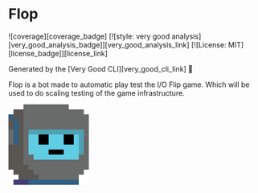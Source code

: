 # Flop

![coverage][coverage_badge]
[![style: very good analysis][very_good_analysis_badge]][very_good_analysis_link]
[![License: MIT][license_badge]][license_link]

Generated by the [Very Good CLI][very_good_cli_link] 🤖

Flop is a bot made to automatic play test the I/O Flip game. Which will be
used to do scaling testing of the game infrastructure.

![](./assets/flop.png)
